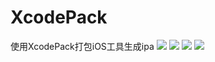 # XcodePack

使用XcodePack打包iOS工具生成ipa
![](https://github.com/LJjack/XcodePack/edit/master/1.png)
![](https://github.com/LJjack/XcodePack/edit/master/1.png)
![](https://github.com/LJjack/XcodePack/edit/master/1.png)
![](http://7xk67j.com1.z0.glb.clouddn.com/gift.png)
